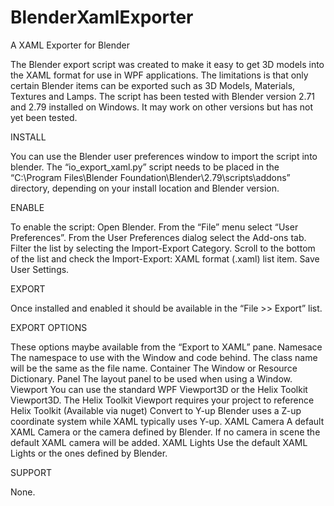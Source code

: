 # BlenderXamlExporter
A XAML Exporter for Blender

The Blender export script was created to make it easy to get 3D models into the XAML format for use in WPF applications. The limitations is that only certain Blender items can be exported such as 3D Models, Materials, Textures and Lamps.
The script has been tested with Blender version 2.71 and 2.79 installed on Windows. It may work on other versions but has not yet been tested.

INSTALL

You can use the Blender user preferences window to import the script into blender.
The “io_export_xaml.py” script needs to be placed in the “C:\Program Files\Blender Foundation\Blender\2.79\scripts\addons” directory, depending on your install location and Blender version.

ENABLE

To enable the script:
Open Blender.
From the “File” menu select “User Preferences”.
From the User Preferences dialog select the Add-ons tab.
Filter the list by selecting the Import-Export Category.
Scroll to the bottom of the list and check the Import-Export: XAML format (.xaml) list item.
Save User Settings.

EXPORT

Once installed and enabled it should be available in the “File >> Export” list.

EXPORT OPTIONS

These options maybe available from the “Export to XAML” pane.
Namesace
The namespace to use with the Window and code behind. The class name will be the same as the file name.
Container
The Window or Resource Dictionary.
Panel
The layout panel to be used when using a Window.
Viewport
You can use the standard WPF Viewport3D or the Helix Toolkit Viewport3D. The Helix Toolkit Viewport requires your project to reference Helix Toolkit (Available via nuget)
Convert to Y-up
Blender uses a Z-up coordinate system while XAML typically uses Y-up.
XAML Camera
A default XAML Camera or the camera defined by Blender. If no camera in scene the default XAML camera will be added.
XAML Lights
Use the default XAML Lights or the ones defined by Blender.

SUPPORT

None.
